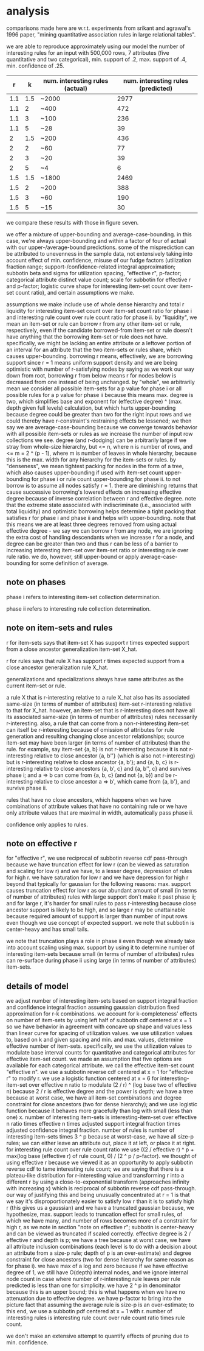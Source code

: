 # analysis

comparisons made here are w.r.t. experiments from srikant and agrawal's 1996 paper, "mining quantitative association rules in large relational tables".

we are able to reproduce approximately using our model the number of interesting rules for an input with 500,000 rows, 7 attributes (five quantitative and two categorical), min. support of .2, max. support of .4, min. confidence of .25.

|r|k|num. interesting rules (actual)|num. interesting rules (predicted)|
|---|---|---|---|
|1.1|1.5|~2000|2977|
|1.1|2|~400|472|
|1.1|3|~100|236|
|1.1|5|~28|39|
|2|1.5|~200|436|
|2|2|~60|77|
|2|3|~20|39|
|2|5|~4|6|
|1.5|1.5|~1800|2469|
|1.5|2|~200|388|
|1.5|3|~60|190|
|1.5|5|~15|30|

we compare these results with those in figure seven.

we offer a mixture of upper-bounding and average-case-bounding. in this case, we're always upper-bounding and within a factor of four of actual with our upper-/average-bound predictions. some of the misprediction can be attributed to unevenness in the sample data, not extensively taking into account effect of min. confidence, misuse of our fudge factors (utilization fraction range; support-/confidence-related integral approximation; subbotin beta and sigma for utilization spacing, "effective r", p-factor; categorical attribute distinct value count; scale for subbotin for effective r and p-factor; logistic curve shape for interesting item-set count over item-set count ratio), and certain assumptions we make.

assumptions we make include use of whole dense hierarchy and total r liquidity for interesting item-set count over item-set count ratio for phase i and interesting rule count over rule count ratio for phase ii. by "liquidity", we mean an item-set or rule can borrow r from any other item-set or rule, respectively, even if the candidate borrowed-from item-set or rule doesn't have anything that the borrowing item-set or rule does not have. specifically, we might be lacking an entire attribute or a leftover portion of an interval for an attribute that the two item-sets or rules share, which causes upper-bounding. borrowing r means, effectively, we are borrowing support since r = 1 means uniform support density and we are being optimistic with number of r-satisfying nodes by saying as we work our way down from root, borrowing r from below means r for nodes below is decreased from one instead of being unchanged. by "whole", we arbitrarily mean we consider all possible item-sets for a p value for phase i or all possible rules for a p value for phase ii because this means max. degree is two, which simplifies base and exponent for (effective degree) ^ (max. depth given full levels) calculation, but which hurts upper-bounding because degree could be greater than two for the right input rows and we could thereby have r-constraint's restraining effects be lessened; we then say we are average-case-bounding because we converge towards behavior with all possible item-sets or rules as we increase the number of input row collections we see. degree (and r-dodging) can be arbitrarily large if we stray from whole-size hierarchy, but <= n, where n is number of rows, and <= m = 2 ^ (p - 1), where m is number of leaves in whole hierarchy, because this is the max. width for any hierarchy for the item-sets or rules. by "denseness", we mean tightest packing for nodes in the form of a tree, which also causes upper-bounding if used with item-set count upper-bounding for phase i or rule count upper-bounding for phase ii. to not borrow is to assume all nodes satisfy r = 1. there are diminishing returns that cause successive borrowing's lowered effects on increasing effective degree because of inverse correlation between r and effective degree. note that the extreme state associated with indiscriminate (i.e., associated with total liquidity) and optimistic borrowing helps determine a tight packing that satisfies r for phase i and phase ii and helps with upper-bounding. note that this means we are at least three degrees removed from using actual effective degree - we say we can borrow r from any node, we are ignoring the extra cost of handling descendants when we increase r for a node, and degree can be greater than two and thus r can be less of a barrier to increasing interesting item-set over item-set ratio or interesting rule over rule ratio. we do, however, still upper-bound or apply average-case-bounding for some definition of average.

## note on phases

phase i refers to interesting item-set collection determination.

phase ii refers to interesting rule collection determination.

## note on item-sets and rules

r for item-sets says that item-set X has support r times expected support from a close ancestor generalization item-set X\_hat.

r for rules says that rule X has support r times expected support from a close ancestor generalization rule X\_hat.

generalizations and specializations always have same attributes as the current item-set or rule.

a rule X that is r-interesting relative to a rule X\_hat also has its associated same-size (in terms of number of attributes) item-set r-interesting relative to that for X\_hat. however, an item-set that is r-interesting does not have all its associated same-size (in terms of number of attributes) rules necessarily r-interesting. also, a rule that can come from a non-r-interesting item-set can itself be r-interesting because of omission of attributes for rule generation and resulting changing close ancestor relationships; source item-set may have been larger (in terms of number of attributes) than the rule. for example, say item-set {a, b} is not r-interesting because it is not r-interesting relative to close ancestor {a, b''} (which is also not r-interesting) but is r-interesting relative to close ancestor {a, b'}; and {a, b, c} is r-interesting relative to close ancestors {a, b', c} and {a, b'', c} and survives phase i; and a => b can come from {a, b, c} (and not {a, b}) and be r-interesting relative to close ancestor a => b', which came from {a, b'}, and survive phase ii.

rules that have no close ancestors, which happens when we have combinations of attribute values that have no containing rule or we have only attribute values that are maximal in width, automatically pass phase ii.

confidence only applies to rules.

## note on effective r

for "effective r", we use reciprocal of subbotin reverse cdf pass-through because we have truncation effect for low r (can be viewed as saturation and scaling for low r) and we have, to a lesser degree, depression of rules for high r. we have saturation for low r and we have depression for high r beyond that typically for gaussian for the following reasons: max. support causes truncation effect for low r as our abundant amount of small (in terms of number of attributes) rules with large support don't make it past phase ii; and for large r, it's harder for small rules to pass r-interesting because close ancestor support is likely to be high, and so large r may be unattainable because required amount of support is larger than number of input rows even though we use concept of expected support. we note that subbotin is center-heavy and has small tails.

we note that truncation plays a role in phase ii even though we already take into account scaling using max. support by using it to determine number of interesting item-sets because small (in terms of number of attributes) rules can re-surface during phase ii using large (in terms of number of attributes) item-sets.

## details of model

we adjust number of interesting item-sets based on support integral fraction and confidence integral fraction assuming gaussian distribution fixed approximation for r-k combinations. we account for k-completeness' effects on number of item-sets by using left half of subbotin cdf centered at x = 1 so we have behavior in agreement with concave up shape and values less than linear curve for spacing of utilization values. we use utilization values to, based on k and given spacing and min. and max. values, determine effective number of item-sets. specifically, we use the utilization values to modulate base interval counts for quantitative and categorical attributes for effective item-set count. we made an assumption that five options are available for each categorical attribute. we call the effective item-set count "effective n". we use a subbotin reverse cdf centered at x = 1 for "effective r" to modify r. we use a logistic function centered at x = 6 for interesting-item-set over effective n ratio to modulate (2 / r) ^ (log base two of effective n) because 2 / r is effective degree and the power is depth; we have a tree because at worst case, we have all item-set combinations and degree constraint for close ancestors (two for dense hierarchy); and we use logistic function because it behaves more gracefully than log with small (less than one) x. number of interesting item-sets is interesting-item-set over effective n ratio times effective n times adjusted support integral fraction times adjusted confidence integral fraction. number of rules is number of interesting item-sets times 3 ^ p because at worst-case, we have all size-p rules; we can either leave an attribute out, place it at left, or place it at right. for interesting rule count over rule count ratio we use ((2 / effective r) ^ p + max(log base (effective r) of rule count, 0) / (2 ^ p / p-factor). we thought of using effective r because we viewed it as an opportunity to apply subbotin reverse cdf to tame interesting rule count; we are saying that there is a plateau-like distribution for r-interesting value and transforming r into a different r by using a close-to-exponential transform (approaches infinity with increasing x) which is reciprocal of subbotin reverse cdf pass-through. our way of justifying this and being unusually concentrated at r = 1 is that we say it's disproportionately easier to satisfy low r than it is to satisfy high r (this gives us a gaussian) and we have a truncated gaussian because, we hypothesize, max. support leads to truncation effect for small rules, of which we have many, and number of rows becomes more of a constraint for high r, as we note in section "note on effective r"; subbotin is center-heavy and can be viewed as truncated if scaled correctly. effective degree is 2 / effective r and depth is p; we have a tree because at worst case, we have all attribute inclusion combinations (each level is to do with a decision about an attribute from a size-p rule; depth of p is an over-estimate) and degree constraint for close ancestors (two for dense hierarchy for same reason as for phase i). we have max of a log and zero because if we have effective degree of 1, we still have O(depth) internal nodes, and we ignore internal node count in case where number of r-interesting rule leaves per rule predicted is less than one for simplicity. we have 2 ^ p in denominator because this is an upper bound; this is what happens when we have no attenuation due to effective degree. we have p-factor to bring into the picture fact that assuming the average rule is size-p is an over-estimate; to this end, we use a subbotin pdf centered at x = 1 with r. number of interesting rules is interesting rule count over rule count ratio times rule count.

we don't make an extensive attempt to quantify effects of pruning due to min. confidence.
